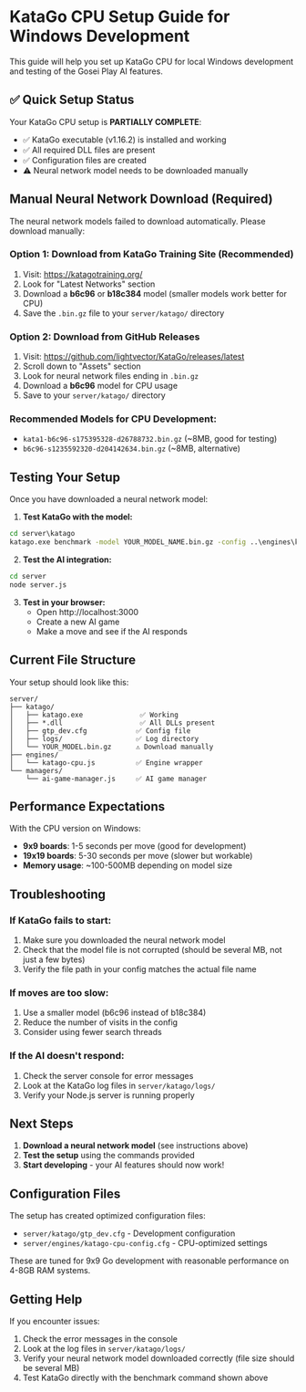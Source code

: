 # KataGo CPU Setup Guide for Windows Development

This guide will help you set up KataGo CPU for local Windows development and testing of the Gosei Play AI features.

## ✅ Quick Setup Status

Your KataGo CPU setup is **PARTIALLY COMPLETE**:
- ✅ KataGo executable (v1.16.2) is installed and working
- ✅ All required DLL files are present
- ✅ Configuration files are created
- ⚠️ Neural network model needs to be downloaded manually

## Manual Neural Network Download (Required)

The neural network models failed to download automatically. Please download manually:

### Option 1: Download from KataGo Training Site (Recommended)
1. Visit: https://katagotraining.org/
2. Look for "Latest Networks" section
3. Download a **b6c96** or **b18c384** model (smaller models work better for CPU)
4. Save the `.bin.gz` file to your `server/katago/` directory

### Option 2: Download from GitHub Releases
1. Visit: https://github.com/lightvector/KataGo/releases/latest
2. Scroll down to "Assets" section
3. Look for neural network files ending in `.bin.gz`
4. Download a **b6c96** model for CPU usage
5. Save to your `server/katago/` directory

### Recommended Models for CPU Development:
- `kata1-b6c96-s175395328-d26788732.bin.gz` (~8MB, good for testing)
- `b6c96-s1235592320-d204142634.bin.gz` (~8MB, alternative)

## Testing Your Setup

Once you have downloaded a neural network model:

1. **Test KataGo with the model:**
```cmd
cd server\katago
katago.exe benchmark -model YOUR_MODEL_NAME.bin.gz -config ..\engines\katago-cpu-config.cfg
```

2. **Test the AI integration:**
```cmd
cd server
node server.js
```

3. **Test in your browser:**
   - Open http://localhost:3000
   - Create a new AI game
   - Make a move and see if the AI responds

## Current File Structure

Your setup should look like this:
```
server/
├── katago/
│   ├── katago.exe              ✅ Working
│   ├── *.dll                   ✅ All DLLs present
│   ├── gtp_dev.cfg            ✅ Config file
│   ├── logs/                  ✅ Log directory
│   └── YOUR_MODEL.bin.gz      ⚠️ Download manually
├── engines/
│   └── katago-cpu.js          ✅ Engine wrapper
└── managers/
    └── ai-game-manager.js     ✅ AI game manager
```

## Performance Expectations

With the CPU version on Windows:
- **9x9 boards**: 1-5 seconds per move (good for development)
- **19x19 boards**: 5-30 seconds per move (slower but workable)
- **Memory usage**: ~100-500MB depending on model size

## Troubleshooting

### If KataGo fails to start:
1. Make sure you downloaded the neural network model
2. Check that the model file is not corrupted (should be several MB, not just a few bytes)
3. Verify the file path in your config matches the actual file name

### If moves are too slow:
1. Use a smaller model (b6c96 instead of b18c384)
2. Reduce the number of visits in the config
3. Consider using fewer search threads

### If the AI doesn't respond:
1. Check the server console for error messages
2. Look at the KataGo log files in `server/katago/logs/`
3. Verify your Node.js server is running properly

## Next Steps

1. **Download a neural network model** (see instructions above)
2. **Test the setup** using the commands provided
3. **Start developing** - your AI features should now work!

## Configuration Files

The setup has created optimized configuration files:
- `server/katago/gtp_dev.cfg` - Development configuration
- `server/engines/katago-cpu-config.cfg` - CPU-optimized settings

These are tuned for 9x9 Go development with reasonable performance on 4-8GB RAM systems.

## Getting Help

If you encounter issues:
1. Check the error messages in the console
2. Look at the log files in `server/katago/logs/`
3. Verify your neural network model downloaded correctly (file size should be several MB)
4. Test KataGo directly with the benchmark command shown above 